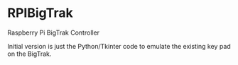 # RPIBigTrak
Raspberry Pi BigTrak Controller

Initial version is just the Python/Tkinter code to emulate the existing key pad on the 
BigTrak.
